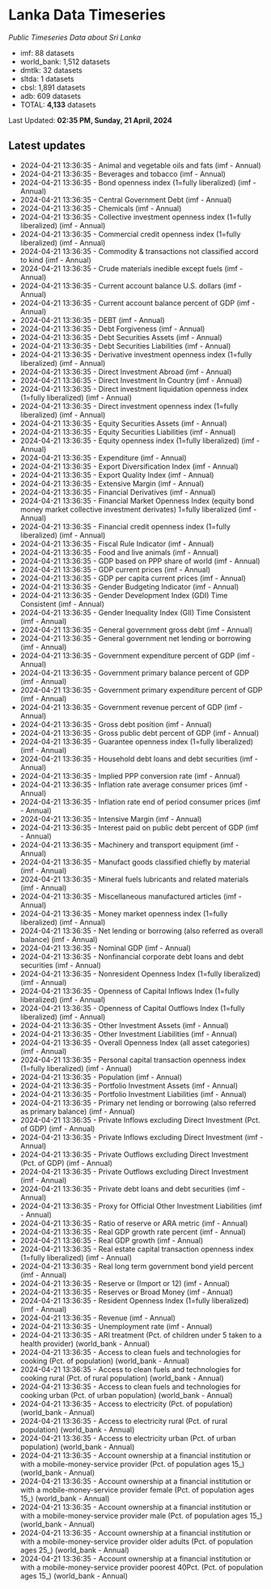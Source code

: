 # Lanka Data Timeseries
*Public Timeseries Data about Sri Lanka*

* imf: 88 datasets
* world_bank: 1,512 datasets
* dmtlk: 32 datasets
* sltda: 1 datasets
* cbsl: 1,891 datasets
* adb: 609 datasets
* TOTAL: **4,133** datasets

Last Updated: **02:35 PM, Sunday, 21 April, 2024**

## Latest updates

* 2024-04-21 13:36:35 - Animal and vegetable oils and fats (imf - Annual)
* 2024-04-21 13:36:35 - Beverages and tobacco (imf - Annual)
* 2024-04-21 13:36:35 - Bond openness index (1=fully liberalized) (imf - Annual)
* 2024-04-21 13:36:35 - Central Government Debt (imf - Annual)
* 2024-04-21 13:36:35 - Chemicals (imf - Annual)
* 2024-04-21 13:36:35 - Collective investment openness index (1=fully liberalized) (imf - Annual)
* 2024-04-21 13:36:35 - Commercial credit openness index (1=fully liberalized) (imf - Annual)
* 2024-04-21 13:36:35 - Commodity & transactions not classified accord to kind (imf - Annual)
* 2024-04-21 13:36:35 - Crude materials inedible except fuels (imf - Annual)
* 2024-04-21 13:36:35 - Current account balance U.S. dollars (imf - Annual)
* 2024-04-21 13:36:35 - Current account balance percent of GDP (imf - Annual)
* 2024-04-21 13:36:35 - DEBT (imf - Annual)
* 2024-04-21 13:36:35 - Debt Forgiveness (imf - Annual)
* 2024-04-21 13:36:35 - Debt Securities Assets (imf - Annual)
* 2024-04-21 13:36:35 - Debt Securities Liabilities (imf - Annual)
* 2024-04-21 13:36:35 - Derivative investment openness index (1=fully liberalized) (imf - Annual)
* 2024-04-21 13:36:35 - Direct Investment Abroad (imf - Annual)
* 2024-04-21 13:36:35 - Direct Investment In Country (imf - Annual)
* 2024-04-21 13:36:35 - Direct investment liquidation openness index (1=fully liberalized) (imf - Annual)
* 2024-04-21 13:36:35 - Direct investment openness index (1=fully liberalized) (imf - Annual)
* 2024-04-21 13:36:35 - Equity Securities Assets (imf - Annual)
* 2024-04-21 13:36:35 - Equity Securities Liabilities (imf - Annual)
* 2024-04-21 13:36:35 - Equity openness index (1=fully liberalized) (imf - Annual)
* 2024-04-21 13:36:35 - Expenditure (imf - Annual)
* 2024-04-21 13:36:35 - Export Diversification Index (imf - Annual)
* 2024-04-21 13:36:35 - Export Quality Index (imf - Annual)
* 2024-04-21 13:36:35 - Extensive Margin (imf - Annual)
* 2024-04-21 13:36:35 - Financial Derivatives (imf - Annual)
* 2024-04-21 13:36:35 - Financial Market Openness Index (equity bond money market collective investment derivates) 1=fully liberalized (imf - Annual)
* 2024-04-21 13:36:35 - Financial credit openness index (1=fully liberalized) (imf - Annual)
* 2024-04-21 13:36:35 - Fiscal Rule Indicator (imf - Annual)
* 2024-04-21 13:36:35 - Food and live animals (imf - Annual)
* 2024-04-21 13:36:35 - GDP based on PPP share of world (imf - Annual)
* 2024-04-21 13:36:35 - GDP current prices (imf - Annual)
* 2024-04-21 13:36:35 - GDP per capita current prices (imf - Annual)
* 2024-04-21 13:36:35 - Gender Budgeting Indicator (imf - Annual)
* 2024-04-21 13:36:35 - Gender Development Index (GDI) Time Consistent (imf - Annual)
* 2024-04-21 13:36:35 - Gender Inequality Index (GII) Time Consistent (imf - Annual)
* 2024-04-21 13:36:35 - General government gross debt (imf - Annual)
* 2024-04-21 13:36:35 - General government net lending or borrowing (imf - Annual)
* 2024-04-21 13:36:35 - Government expenditure percent of GDP (imf - Annual)
* 2024-04-21 13:36:35 - Government primary balance percent of GDP (imf - Annual)
* 2024-04-21 13:36:35 - Government primary expenditure percent of GDP (imf - Annual)
* 2024-04-21 13:36:35 - Government revenue percent of GDP (imf - Annual)
* 2024-04-21 13:36:35 - Gross debt position (imf - Annual)
* 2024-04-21 13:36:35 - Gross public debt percent of GDP (imf - Annual)
* 2024-04-21 13:36:35 - Guarantee openness index (1=fully liberalized) (imf - Annual)
* 2024-04-21 13:36:35 - Household debt loans and debt securities (imf - Annual)
* 2024-04-21 13:36:35 - Implied PPP conversion rate (imf - Annual)
* 2024-04-21 13:36:35 - Inflation rate average consumer prices (imf - Annual)
* 2024-04-21 13:36:35 - Inflation rate end of period consumer prices (imf - Annual)
* 2024-04-21 13:36:35 - Intensive Margin (imf - Annual)
* 2024-04-21 13:36:35 - Interest paid on public debt percent of GDP (imf - Annual)
* 2024-04-21 13:36:35 - Machinery and transport equipment (imf - Annual)
* 2024-04-21 13:36:35 - Manufact goods classified chiefly by material (imf - Annual)
* 2024-04-21 13:36:35 - Mineral fuels lubricants and related materials (imf - Annual)
* 2024-04-21 13:36:35 - Miscellaneous manufactured articles (imf - Annual)
* 2024-04-21 13:36:35 - Money market openness index (1=fully liberalized) (imf - Annual)
* 2024-04-21 13:36:35 - Net lending or borrowing (also referred as overall balance) (imf - Annual)
* 2024-04-21 13:36:35 - Nominal GDP (imf - Annual)
* 2024-04-21 13:36:35 - Nonfinancial corporate debt loans and debt securities (imf - Annual)
* 2024-04-21 13:36:35 - Nonresident Openness Index (1=fully liberalized) (imf - Annual)
* 2024-04-21 13:36:35 - Openness of Capital Inflows Index (1=fully liberalized) (imf - Annual)
* 2024-04-21 13:36:35 - Openness of Capital Outflows Index (1=fully liberalized) (imf - Annual)
* 2024-04-21 13:36:35 - Other Investment Assets (imf - Annual)
* 2024-04-21 13:36:35 - Other Investment Liabilities (imf - Annual)
* 2024-04-21 13:36:35 - Overall Openness Index (all asset categories) (imf - Annual)
* 2024-04-21 13:36:35 - Personal capital transaction openness index (1=fully liberalized) (imf - Annual)
* 2024-04-21 13:36:35 - Population (imf - Annual)
* 2024-04-21 13:36:35 - Portfolio Investment Assets (imf - Annual)
* 2024-04-21 13:36:35 - Portfolio Investment Liabilities (imf - Annual)
* 2024-04-21 13:36:35 - Primary net lending or borrowing (also referred as primary balance) (imf - Annual)
* 2024-04-21 13:36:35 - Private Inflows excluding Direct Investment (Pct. of GDP) (imf - Annual)
* 2024-04-21 13:36:35 - Private Inflows excluding Direct Investment (imf - Annual)
* 2024-04-21 13:36:35 - Private Outflows excluding Direct Investment (Pct. of GDP) (imf - Annual)
* 2024-04-21 13:36:35 - Private Outflows excluding Direct Investment (imf - Annual)
* 2024-04-21 13:36:35 - Private debt loans and debt securities (imf - Annual)
* 2024-04-21 13:36:35 - Proxy for Official Other Investment Liabilities (imf - Annual)
* 2024-04-21 13:36:35 - Ratio of reserve or ARA metric (imf - Annual)
* 2024-04-21 13:36:35 - Real GDP growth rate percent (imf - Annual)
* 2024-04-21 13:36:35 - Real GDP growth (imf - Annual)
* 2024-04-21 13:36:35 - Real estate capital transaction openness index (1=fully liberalized) (imf - Annual)
* 2024-04-21 13:36:35 - Real long term government bond yield percent (imf - Annual)
* 2024-04-21 13:36:35 - Reserve or (Import or 12) (imf - Annual)
* 2024-04-21 13:36:35 - Reserves or Broad Money (imf - Annual)
* 2024-04-21 13:36:35 - Resident Openness Index (1=fully liberalized) (imf - Annual)
* 2024-04-21 13:36:35 - Revenue (imf - Annual)
* 2024-04-21 13:36:35 - Unemployment rate (imf - Annual)
* 2024-04-21 13:36:35 - ARI treatment (Pct. of children under 5 taken to a health provider) (world_bank - Annual)
* 2024-04-21 13:36:35 - Access to clean fuels and technologies for cooking (Pct. of population) (world_bank - Annual)
* 2024-04-21 13:36:35 - Access to clean fuels and technologies for cooking rural (Pct. of rural population) (world_bank - Annual)
* 2024-04-21 13:36:35 - Access to clean fuels and technologies for cooking urban (Pct. of urban population) (world_bank - Annual)
* 2024-04-21 13:36:35 - Access to electricity (Pct. of population) (world_bank - Annual)
* 2024-04-21 13:36:35 - Access to electricity rural (Pct. of rural population) (world_bank - Annual)
* 2024-04-21 13:36:35 - Access to electricity urban (Pct. of urban population) (world_bank - Annual)
* 2024-04-21 13:36:35 - Account ownership at a financial institution or with a mobile-money-service provider (Pct. of population ages 15_) (world_bank - Annual)
* 2024-04-21 13:36:35 - Account ownership at a financial institution or with a mobile-money-service provider female (Pct. of population ages 15_) (world_bank - Annual)
* 2024-04-21 13:36:35 - Account ownership at a financial institution or with a mobile-money-service provider male (Pct. of population ages 15_) (world_bank - Annual)
* 2024-04-21 13:36:35 - Account ownership at a financial institution or with a mobile-money-service provider older adults (Pct. of population ages 25_) (world_bank - Annual)
* 2024-04-21 13:36:35 - Account ownership at a financial institution or with a mobile-money-service provider poorest 40Pct. (Pct. of population ages 15_) (world_bank - Annual)